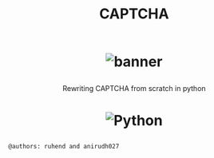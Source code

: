 <h1 align='center'> CAPTCHA <br><br>

![banner](https://user-images.githubusercontent.com/54891285/120897792-85841100-c645-11eb-9df8-f949c0f958b4.png)

</h1>
<p align='center'>Rewriting CAPTCHA from scratch in python
</p>
<h1 align='center'>
 
  ![Python](https://img.shields.io/badge/-python-333333?style=flat-square&logo=python)  
</h1>


    @authors: ruhend and anirudh027
